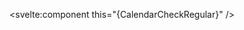 <script>
  import { CalendarCheckRegular } from 'svelte-awesome-icons';
</script>

<svelte:component this="{CalendarCheckRegular}" />